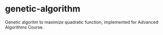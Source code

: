 # genetic-algorithm
Genetic algoritm to maximize quadratic function, implemented for Advanced Algorithms Course.
